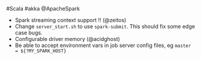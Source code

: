 #Scala #akka @ApacheSpark

* Spark streaming context support !!  (@zeitos)
* Change `server_start.sh` to use `spark-submit`.  This should fix some edge case bugs.
* Configurable driver memory (@acidghost)
* Be able to accept environment vars in job server config files, eg `master = ${?MY_SPARK_HOST}`
